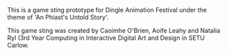 This is a game sting prototype for Dingle Animation Festival under the theme of 'An Phiast's Untold Story'. 

This game sting was created by Caoimhe O'Brien, Aoife Leahy and Natalia Ryl (3rd Year Computing in Interactive Digital Art and Design in SETU Carlow.
